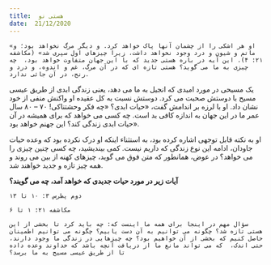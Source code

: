 ```yaml
---
title:  هستی نو
date:  21/12/2020
---
```


`«او هر اشکی را از چشمان آنها پاک خواهد کرد. و دیگر مرگ نخواهد بود؛ و ماتم و شیون و درد وجود نخواهد داشت، زیرا چیزهای اول سپری شد» (مکاشفه ۲۱: ۴). این آیه در باره هستی جدید که با این جهان متفاوت خواهد بود،  چه چیزی به ما می گوید؟ هستی تازه ای که در آن مرگ، غم و اندوه، و درد و رنج، در آن جائی ندارد.`

یک مسیحی در مورد امیدی که انجیل به ما می دهد، یعنی  زندگی ابدی از طریق عیسی مسیح با دوستش صحبت می کرد. دوستش نسبت به کل عقیده او واکنش منفی از خود نشان داد. او با لرزه بر اندامش گفت، «حیات ابدی؟ «چه فکر وحشتناکی! ۷۰ – ۸۰ سال عمر ما در این جهان به اندازه کافی بد است. چه کسی می خواهد که برای همیشه در آن حیات ابدی زندگی کند؟ این جهنم خواهد بود».

او به نکته قابل توجهی اشاره کرده بود، به استثناء اینکه او درک نکرده بود که وعده حیات جاودان، ادامه این نوع زندگی که داریم نیست. کمی بیندیشید، چه کسی چنین چیزی را می خواهد؟ در عوض، همانطور که متن فوق می گوید، چیزهای کهنه از بین می روند و همه چیز تازه و جدید خواهند شد.

**آیات زیر در مورد حیات جدیدی که خواهد آمد، چه می گویند؟**

`دوم پطرس ۳: ۱۰ تا ۱۳`

`مکاشفه ۲۱: ۱ تا ۶`

`سؤال مهم در اینجا برای همه ما اینست که: چه باید کرد تا بخشی از این هستی تازه شد؟ چگونه می توانیم به آن دست یابیم؟ چگونه می توانیم اطمینان حاصل کنیم که بخشی از آن خواهیم بود؟ چه چیزهایی در زندگی ما وجود دارند، حتی اندک،  که می تواند مانع ما از دریافت آنچه باشد که خداوند وعده داده تا از طریق عیسی مسیح به ما برسد؟`